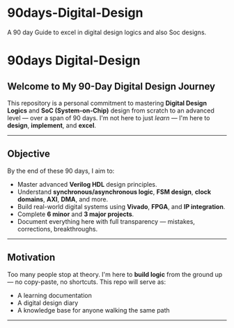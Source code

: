 # 90days-Digital-Design
A 90 day Guide to excel in digital design logics and also Soc designs.


# 90days Digital-Design 

## Welcome to My 90-Day Digital Design Journey

This repository is a personal commitment to mastering **Digital Design Logics** and **SoC (System-on-Chip)** design from scratch to an advanced level — over a span of 90 days. I'm not here to just *learn* — I'm here to **design**, **implement**, and **excel**.

---

## Objective

By the end of these 90 days, I aim to:

- Master advanced **Verilog HDL** design principles.
- Understand **synchronous/asynchronous logic**, **FSM design**, **clock domains**, **AXI**, **DMA**, and more.
- Build real-world digital systems using **Vivado**, **FPGA**, and **IP integration**.
- Complete **6 minor** and **3 major projects**.
- Document everything here with full transparency — mistakes, corrections, breakthroughs.

---

## Motivation

Too many people stop at theory. I'm here to **build logic** from the ground up — no copy-paste, no shortcuts. This repo will serve as:

- A learning documentation 
- A digital design diary 
- A knowledge base for anyone walking the same path

---
